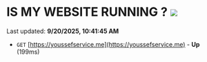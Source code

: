 # IS MY WEBSITE RUNNING ? [![](https://img.shields.io/static/v1?label=Sponsor&message=%E2%9D%A4&logo=GitHub&color=%23fe8e86)](https://github.com/sponsors/Youssef-Lehmam)

Last updated: **9/20/2025, 10:41:45 AM**

- `GET` [https://youssefservice.me](https://youssefservice.me) - **Up** (199ms)
